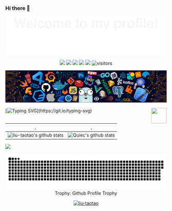 ### Hi there 👋

<!--
**liu-taotao/liu-taotao** is a ✨ _special_ ✨ repository because its `README.md` (this file) appears on your GitHub profile.

Here are some ideas to get you started:

- 🔭 I’m currently working on ...
- 🌱 I’m currently learning ...
- 👯 I’m looking to collaborate on ...
- 🤔 I’m looking for help with ...
- 💬 Ask me about ...
- 📫 How to reach me: ...
- 😄 Pronouns: ...
- ⚡ Fun fact: ...
-->
<!-- part one -->
![](assets/Bottom_up.svg)

<!--   my-icons -->
<p align="center">
    <a href="https://github.com/liu-taotao/liu-taotao"><img src="https://img.shields.io/badge/status-updating-brightgreen.svg"></a>
    <a href="https://github.com/python/cpython"><img src="https://img.shields.io/badge/Python-3.10-FF1493.svg"></a>
    <a href="https://github.com/liu-taotao/liu-taotao/graphs/contributors"><img src="https://img.shields.io/github/contributors/liu-taotao/liu-taotao?color=blue"></a>
    <a href="https://github.com/liu-taotao/liu-taotao/stargazers"><img src="https://img.shields.io/github/stars/liu-taotao/liu-taotao.svg?logo=github"></a>
    <a href="https://github.com/liu-taotao/liu-taotao/network/members"><img src="https://img.shields.io/github/forks/liu-taotao/liu-taotao.svg?color=blue&logo=github"></a>
    <img src="https://visitor-badge.laobi.icu/badge?page_id=liu-taotao.liu-taotao" alt="visitors"/>   
</p>


<!--   my-header-img -->
![](./assets/header_.png)

<a href="https://www.python.org/"><img src="https://upload.wikimedia.org/wikipedia/commons/c/c3/Python-logo-notext.svg" align="right" height="48" width="48" ></a>

<!--   my-ticker -->    
 [![Typing SVG](https://readme-typing-svg.herokuapp.com?color=%2336BCF7&center=true&vCenter=true&width=600&lines=Hi+there+👋,+I+am+小+新;+Welcome+to+My+Profile!;Over+3+years+of+programming+experience;Always+learning+new+things+;Machine+learning+enthusiast+;)](https://git.io/typing-svg)







<!-- part two -->

| .                                                                                                                                       | .                                                                                                                         |
|-----------------------------------------------------------------------------------------------------------------------------------------|---------------------------------------------------------------------------------------------------------------------------|
| ![liu-taotao's github stats](https://github-readme-stats.vercel.app/api?username=liu-taotao&show_icons=true&theme=radical&include_all_commits=true) | ![Quiec's github stats](https://github-readme-stats.vercel.app/api/top-langs/?username=liu-taotao&theme=radical&layout=compact) |

<img src="https://github-readme-streak-stats.herokuapp.com/?user=liu-taotao"></img>



<picture>
  <source media="(prefers-color-scheme: dark)" srcset="https://raw.githubusercontent.com/liu-taotao/liu-taotao/output/github-contribution-grid-snake-dark.svg">
  <source media="(prefers-color-scheme: light)" srcset="https://raw.githubusercontent.com/liu-taotao/liu-taotao/output/github-contribution-grid-snake.svg">
  <img alt="github contribution grid snake animation" src="https://raw.githubusercontent.com/liu-taotao/liu-taotao/output/github-contribution-grid-snake.svg">
</picture>



<div align="center">
<summary>Trophy: Github Profile Trophy</summary>
</div>

<p align="center"> 
<a href="https://github.com/ryo-ma/github-profile-trophy"><img src="https://github-profile-trophy.vercel.app/?username=liu-taotao" alt="liu-taotao" /></a>
</p>